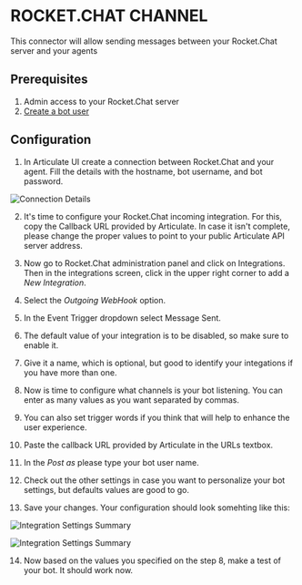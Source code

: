 # ROCKET.CHAT CHANNEL

This connector will allow sending messages between your Rocket.Chat server and your agents

## Prerequisites

1. Admin access to your Rocket.Chat server
2. [Create a bot user](https://rocket.chat/docs/bots/creating-bot-users/)

## Configuration

1. In Articulate UI create a connection between Rocket.Chat and your agent. Fill the details with the hostname, bot username, and bot password.

![Connection Details](https://github.com/samtecspg/articulate/blob/master/api/lib/channels/rocketchat/screenshots/01%20-%20Connection%20Details.png)

2. It's time to configure your Rocket.Chat incoming integration. For this, copy the Callback URL provided by Articulate. In case it isn't complete, please change the proper values to point to your public Articulate API server address.

3. Now go to Rocket.Chat administration panel and click on Integrations. Then in the integrations screen, click in the upper right corner to add a *New Integration*.

4. Select the *Outgoing WebHook* option.

5. In the Event Trigger dropdown select Message Sent.

6. The default value of your integration is to be disabled, so make sure to enable it.

7. Give it a name, which is optional, but good to identify your integations if you have more than one.

8. Now is time to configure what channels is your bot listening. You can enter as many values as you want separated by commas.

9. You can also set trigger words if you think that will help to enhance the user experience.

10. Paste the callback URL provided by Articulate in the URLs textbox.

11. In the *Post as* please type your bot user name.

12. Check out the other settings in case you want to personalize your bot settings, but defaults values are good to go.

13. Save your changes. Your configuration should look somehting like this:

![Integration Settings Summary](https://github.com/samtecspg/articulate/blob/master/api/lib/channels/rocketchat/screenshots/02%20-%20Integration%20Settings%2001.png)

![Integration Settings Summary](https://github.com/samtecspg/articulate/blob/master/api/lib/channels/rocketchat/screenshots/03%20-%20Integration%20Settings%2002.png)

14. Now based on the values you specified on the step 8, make a test of your bot. It should work now.
